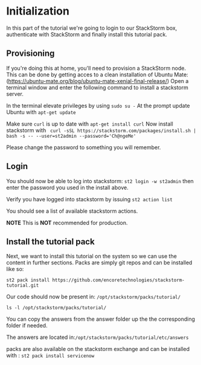 # Initialization

In this part of the tutorial we're going to login to our StackStorm box,
authenticate with StackStorm and finally install this tutorial pack.

## Provisioning

If you're doing this at home, you'll need to provision a StackStorm node.
This can be done by getting acces to a clean installation of Ubuntu Mate: (https://ubuntu-mate.org/blog/ubuntu-mate-xenial-final-release/)
Open a terminal window and enter the following command to install a stackstorm server.

In the terminal elevate privileges by using `sudo su -`
At the prompt update Ubuntu with `apt-get update`

Make sure `curl` is up to date with `apt-get install curl`
Now install stackstorm with ` curl -sSL https://stackstorm.com/packages/install.sh | bash -s -- --user=st2admin --password='Ch@ngeMe'`

Please change the password to something you will remember.
## Login

You should now be able to log into stackstorm:
`st2 login -w st2admin` then enter the password you used in the install above.

Verify you have logged into stackstorm by issuing `st2 action list`

You should see a list of available stackstorm actions.


**NOTE** This is  **NOT** recommended for production.

## Install the tutorial pack

Next, we want to install this tutorial on the system so we can use the content
in further sections. Packs are simply git repos and can be installed like so:

```shell
st2 pack install https://github.com/encoretechnologies/stackstorm-tutorial.git
```

Our code should now be present in: `/opt/stackstorm/packs/tutorial/`

```shell
ls -l /opt/stackstorm/packs/tutorial/
```

You can copy the answers from the answer folder up the the corresponding folder if needed.

The answers are located in:`/opt/stackstorm/packs/tutorial/etc/answers`

packs are also available on the stackstorm exchange and can be installed with :
`st2 pack install servicenow`
